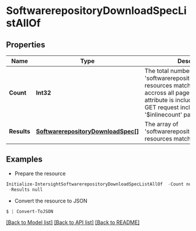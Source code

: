 # SoftwarerepositoryDownloadSpecListAllOf
## Properties

Name | Type | Description | Notes
------------ | ------------- | ------------- | -------------
**Count** | **Int32** | The total number of &#39;softwarerepository.DownloadSpec&#39; resources matching the request, accross all pages. The &#39;Count&#39; attribute is included when the HTTP GET request includes the &#39;$inlinecount&#39; parameter. | [optional] 
**Results** | [**SoftwarerepositoryDownloadSpec[]**](SoftwarerepositoryDownloadSpec.md) | The array of &#39;softwarerepository.DownloadSpec&#39; resources matching the request. | [optional] 

## Examples

- Prepare the resource
```powershell
Initialize-IntersightSoftwarerepositoryDownloadSpecListAllOf  -Count null `
 -Results null
```

- Convert the resource to JSON
```powershell
$ | Convert-ToJSON
```

[[Back to Model list]](../README.md#documentation-for-models) [[Back to API list]](../README.md#documentation-for-api-endpoints) [[Back to README]](../README.md)

